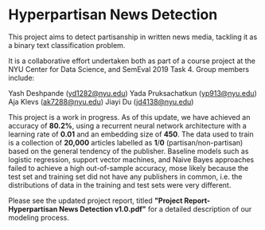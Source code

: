 # Hyperpartisan News Detection

This project aims to detect partisanship in written news media, tackling it as a binary text classification problem.

It is a collaborative effort undertaken both as part of a course project at the NYU Center for Data Science, and SemEval 2019 Task 4. Group members include:

Yash Deshpande (yd1282@nyu.edu)
Yada Pruksachatkun (yp913@nyu.edu)
Aja Klevs (ak7288@nyu.edu)
Jiayi Du (jd4138@nyu.edu)

This project is a work in progress. As of this update, we have achieved an accuracy of **80.2%**, using a recurrent neural network architecture with a learning rate of **0.01** and an embedding size of **450**. The data used to train is a collection of **20,000** articles labelled as **1**/**0** (partisan/non-partisan) based on the general tendency of the publisher. Baseline models such as logistic regression, support vector machines, and Naive Bayes approaches failed to achieve a high out-of-sample accuracy, mose likely because the test set and training set did not have any publishers in common, i.e. the distributions of data in the training and test sets were very different.

Please see the updated project report, titled **"Project Report- Hyperpartisan News Detection v1.0.pdf"** for a detailed description of our modeling process.

